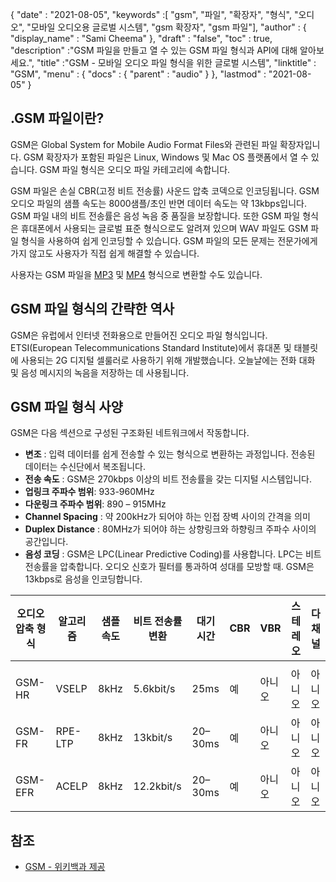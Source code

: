 {
  "date" : "2021-08-05",
  "keywords" :[ "gsm", "파일", "확장자", "형식", "오디오", "모바일 오디오용 글로벌 시스템", "gsm 확장자", "gsm 파일"],
  "author" : {
    "display_name" : "Sami Cheema"
},
  "draft" : "false",
  "toc" : true,
  "description" :"GSM 파일을 만들고 열 수 있는 GSM 파일 형식과 API에 대해 알아보세요.",
  "title" :"GSM - 모바일 오디오 파일 형식을 위한 글로벌 시스템",
  "linktitle" : "GSM",
  "menu" : {
    "docs" : {
      "parent" : "audio"
}
},
  "lastmod" : "2021-08-05"
}

## .GSM 파일이란?

GSM은 Global System for Mobile Audio Format Files와 관련된 파일 확장자입니다. GSM 확장자가 포함된 파일은 Linux, Windows 및 Mac OS 플랫폼에서 열 수 있습니다. GSM 파일 형식은 오디오 파일 카테고리에 속합니다.

GSM 파일은 손실 CBR(고정 비트 전송률) 사운드 압축 코덱으로 인코딩됩니다. GSM 오디오 파일의 샘플 속도는 8000샘플/초인 반면 데이터 속도는 약 13kbps입니다. GSM 파일 내의 비트 전송률은 음성 녹음 중 품질을 보장합니다. 또한 GSM 파일 형식은 휴대폰에서 사용되는 글로벌 표준 형식으로도 알려져 있으며 WAV 파일도 GSM 파일 형식을 사용하여 쉽게 인코딩할 수 있습니다. GSM 파일의 모든 문제는 전문가에게 가지 않고도 사용자가 직접 쉽게 해결할 수 있습니다.

사용자는 GSM 파일을 [MP3](/ko/audio/mp3/) 및 [MP4](/ko/video/mp4/) 형식으로 변환할 수도 있습니다.

## GSM 파일 형식의 간략한 역사

GSM은 유럽에서 인터넷 전화용으로 만들어진 오디오 파일 형식입니다. ETSI(European Telecommunications Standard Institute)에서 휴대폰 및 태블릿에 사용되는 2G 디지털 셀룰러로 사용하기 위해 개발했습니다. 오늘날에는 전화 대화 및 음성 메시지의 녹음을 저장하는 데 사용됩니다.

## GSM 파일 형식 사양 ##

GSM은 다음 섹션으로 구성된 구조화된 네트워크에서 작동합니다.

- **변조** : 입력 데이터를 쉽게 전송할 수 있는 형식으로 변환하는 과정입니다. 전송된 데이터는 수신단에서 복조됩니다.
- **전송 속도** : GSM은 270kbps 이상의 비트 전송률을 갖는 디지털 시스템입니다.
- **업링크 주파수 범위**: 933-960MHz
- **다운링크 주파수 범위**: 890 – 915MHz
- **Channel Spacing** : 약 200kHz가 되어야 하는 인접 장벽 사이의 간격을 의미
- **Duplex Distance** : 80MHz가 되어야 하는 상향링크와 하향링크 주파수 사이의 공간입니다.
- **음성 코딩** : GSM은 LPC(Linear Predictive Coding)를 사용합니다. LPC는 비트 전송률을 압축합니다. 오디오 신호가 필터를 통과하여 성대를 모방할 때. GSM은 13kbps로 음성을 인코딩합니다.

| 오디오 압축 형식 | 알고리즘 | 샘플 속도 | 비트 전송률 변환 | 대기 시간 | CBR | VBR | 스테레오 | 다채널 |
| ------------------------ | ---------- | ----------- | ------------------ | -------- | --- | --- | ------ | ------------ |
| |
| GSM-HR | VSELP | 8kHz | 5.6kbit/s | 25ms | 예 | 아니오 | 아니오 | 아니오 |
| GSM-FR | RPE-LTP | 8kHz | 13kbit/s | 20–30ms | 예 | 아니오 | 아니오 | 아니오 |
| GSM-EFR | ACELP | 8kHz | 12.2kbit/s | 20–30ms | 예 | 아니오 | 아니오 | 아니오 |

## 참조 ##

* [GSM - 위키백과 제공](https://en.wikipedia.org/wiki/Comparison_of_audio_coding_formats)

